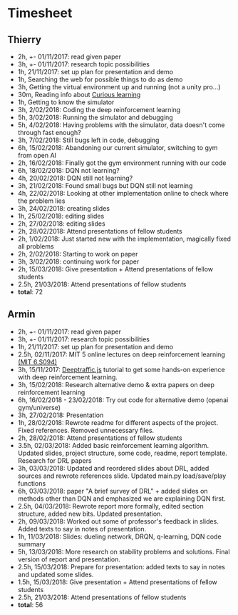 # Timesheet

## Thierry
* 2h, +- 01/11/2017: read given paper
* 3h, +- 01/11/2017: research topic possibilities
* 1h, 21/11/2017: set up plan for presentation and demo
* 1h, Searching the web for possible things to do as demo
* 3h, Getting the virtual environment up and running (not a unity pro...)
* 30m, Reading info about [Curious learning](https://www.quantamagazine.org/clever-machines-learn-how-to-be-curious-20170919/)
* 1h, Getting to know the simulator
* 3h, 2/02/2018: Coding the deep reinforcement learning
* 5h, 3/02/2018: Running the simulator and debugging
* 5h, 4/02/2018: Having problems with the simulator, data doesn't come through fast enough?
* 3h, 7/02/2018: Still bugs left in code, debugging
* 6h, 15/02/2018: Abandoning our current simulator, switching to gym from open AI
* 2h, 16/02/2018: Finally got the gym environment running with our code
* 6h, 18/02/2018: DQN not learning?
* 4h, 20/02/2018: DQN still not learning?
* 3h, 21/02/2018: Found small bugs but DQN still not learning
* 4h, 22/02/2018: Looking at other implementation online to check where the problem lies
* 3h, 24/02/2018: creating slides
* 1h, 25/02/2018: editing slides
* 2h, 27/02/2018: editing slides
* 2h, 28/02/2018: Attend presentations of fellow students
* 2h, 1/02/2018: Just started new with the implementation, magically fixed all problems
* 2h, 2/02/2018: Starting to work on paper
* 3h, 3/02/2018: continuing work for paper
* 2h, 15/03/2018: Give presentation + Attend presentations of fellow students
* 2.5h, 21/03/2018: Attend presentations of fellow students
* **total**: 72

## Armin
* 2h, +- 01/11/2017: read given paper
* 3h, +- 01/11/2017: research topic possibilities
* 1h, 21/11/2017: set up plan for presentation and demo
* 2.5h, 02/11/2017: MIT 5 online lectures on deep reinforcement learning [(MIT 6.S094)](https://www.youtube.com/watch?v=1L0TKZQcUtA)
* 3h, 15/11/2017: [Deeptraffic.js](https://selfdrivingcars.mit.edu/deeptrafficjs/) tutorial to get some hands-on experience with deep reinforcement learning.
* 3h, 15/02/2018: Research alternative demo & extra papers on deep reinforcement learning
* 6h, 16/02/2018 - 23/02/2018: Try out code for alternative demo (openai gym/universe)
* 3h, 27/02/2018: Presentation
* 1h, 28/02/2018: Rewrote readme for different aspects of the project. Fixed references. Removed unnecessary files.
* 2h, 28/02/2018: Attend presentations of fellow students
* 3.5h, 02/03/2018: Added basic reinforcement learning algorithm. Updated slides, project structure, some code, readme, report template. Research for DRL papers
* 3h, 03/03/2018: Updated and reordered slides about DRL, added sources and rewrote references slide. Updated main.py load/save/play functions
* 6h, 03/03/2018: paper "A brief survey of DRL" + added slides on methods other than DQN and emphasized we are explaining DQN first.
* 2.5h, 04/03/2018: Rewrote report more formally, edited section structure, added new bits. Updated presentation.
* 2h, 09/03/2018: Worked out some of professor's feedback in slides. Added texts to say in notes of presentation.
* 1h, 11/03/2018: Slides: dueling network, DRQN, q-learning, DQN code summary
* 5h, 13/03/2018: More research on stability problems and solutions. Final version of report and presentation.
* 2.5h, 15/03/2018: Prepare for presentation: added texts to say in notes and updated some slides.
* 1.5h, 15/03/2018: Give presentation + Attend presentations of fellow students
* 2.5h, 21/03/2018: Attend presentations of fellow students
* **total**: 56
